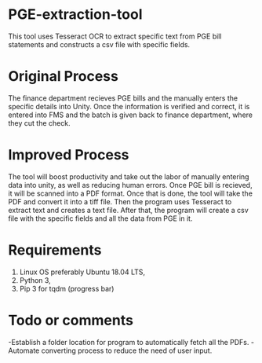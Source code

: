 # PGE-extraction-tool
This tool uses Tesseract OCR to extract specific text from PGE bill statements and constructs a csv file with specific fields.

# Original Process
The finance department recieves PGE bills and the manually enters the specific details into Unity. Once the information is verified and correct, it is entered into FMS and the batch is given back to finance department, where they cut the check.

# Improved Process
The tool will boost productivity and take out the labor of manually entering data into unity, as well as reducing human errors. Once PGE bill is recieved, it will be scanned into a PDF format. Once that is done, the tool will take the PDF and convert it into a tiff file. Then the program uses Tesseract to extract text and creates a text file. After that, the program will create a csv file with the specific fields and all the data from PGE in it.

# Requirements
1. Linux OS preferably Ubuntu 18.04 LTS,
2. Python 3, 
3. Pip 3 for tqdm (progress bar)

# Todo or comments
-Establish a folder location for program to automatically fetch all the PDFs. 
-Automate converting process to reduce the need of user input.
